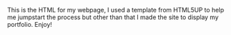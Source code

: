 This is the HTML for my webpage, I used a template from HTML5UP to help me jumpstart the process but other than that I made the site to display my portfolio. Enjoy!
